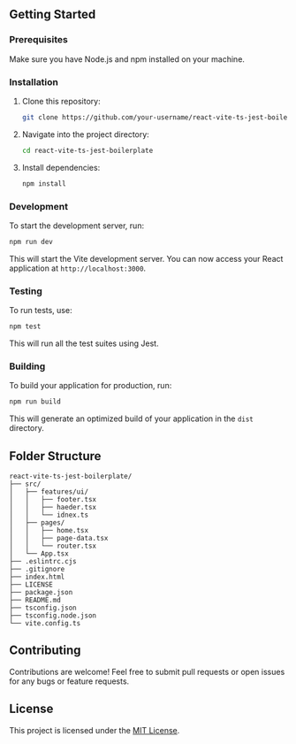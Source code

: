 ## Getting Started

### Prerequisites

Make sure you have Node.js and npm installed on your machine.

### Installation

1. Clone this repository:

   ```bash
   git clone https://github.com/your-username/react-vite-ts-jest-boilerplate.git
   ```

2. Navigate into the project directory:

   ```bash
   cd react-vite-ts-jest-boilerplate
   ```

3. Install dependencies:

   ```bash
   npm install
   ```

### Development

To start the development server, run:

```bash
npm run dev
```

This will start the Vite development server. You can now access your React application at `http://localhost:3000`.

### Testing

To run tests, use:

```bash
npm test
```

This will run all the test suites using Jest.

### Building

To build your application for production, run:

```bash
npm run build
```

This will generate an optimized build of your application in the `dist` directory.

## Folder Structure

```
react-vite-ts-jest-boilerplate/
├── src/                 
│   ├── features/ui/  
│   │   ├── footer.tsx
│   │   ├── haeder.tsx    
│   │   └── idnex.ts
│   ├── pages/           
│   │   ├── home.tsx
│   │   ├── page-data.tsx
│   │   └── router.tsx
│   └── App.tsx          
├── .eslintrc.cjs           
├── .gitignore           
├── index.html       
├── LICENSE         
├── package.json         
├── README.md            
├── tsconfig.json        
├── tsconfig.node.json        
└── vite.config.ts       
```

## Contributing

Contributions are welcome! Feel free to submit pull requests or open issues for any bugs or feature requests.

## License

This project is licensed under the [MIT License](LICENSE).
